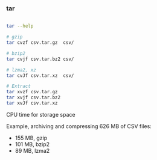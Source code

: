 ### tar

```bash

tar --help

# gzip
tar cvzf csv.tar.gz  csv/

# bzip2
tar cvjf csv.tar.bz2 csv/

# lzma2, xz
tar cvJf csv.tar.xz  csv/

# Extract
tar xvzf csv.tar.gz
tar xvjf csv.tar.bz2
tar xvJf csv.tar.xz
```

CPU time for storage space

Example, archiving and compressing 626 MB of CSV files:

* 155 MB, gzip
* 101 MB, bzip2
*  89 MB, lzma2
